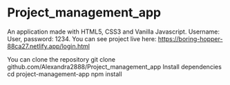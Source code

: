 # Project_management_app

An application made with HTML5, CSS3 and Vanilla Javascript.
Username: User, password: 1234.
You can see project live here: https://boring-hopper-88ca27.netlify.app/login.html

You can clone the repository git clone github.com/Alexandra2888/Project_management_app
Install dependencies cd project-management-app npm install
